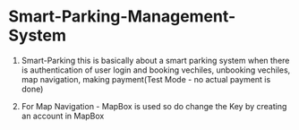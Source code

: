 # Smart-Parking-Management-System

1. Smart-Parking this is basically about a smart parking system when there is authentication of user login and booking vechiles, unbooking vechiles, map navigation, making payment(Test Mode - no actual payment is done)

2. For Map Navigation - MapBox is used so do change the Key by creating an account in MapBox
